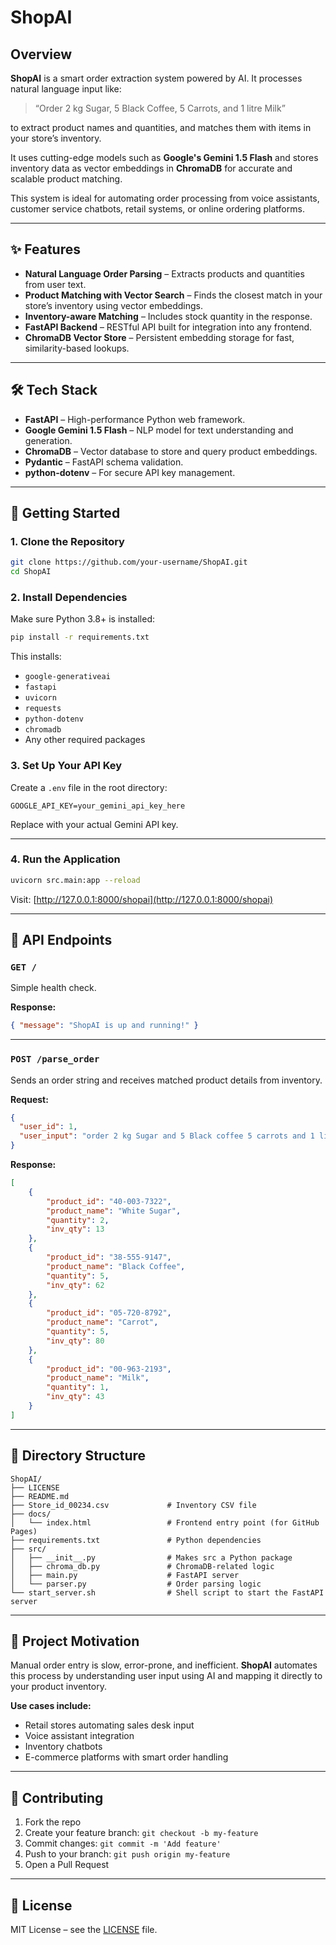 # ShopAI

## Overview

**ShopAI** is a smart order extraction system powered by AI. It processes natural language input like:

> “Order 2 kg Sugar, 5 Black Coffee, 5 Carrots, and 1 litre Milk”

to extract product names and quantities, and matches them with items in your store’s inventory.

It uses cutting-edge models such as **Google's Gemini 1.5 Flash** and stores inventory data as vector embeddings in **ChromaDB** for accurate and scalable product matching.

This system is ideal for automating order processing from voice assistants, customer service chatbots, retail systems, or online ordering platforms.

---

## ✨ Features

* **Natural Language Order Parsing** – Extracts products and quantities from user text.
* **Product Matching with Vector Search** – Finds the closest match in your store’s inventory using vector embeddings.
* **Inventory-aware Matching** – Includes stock quantity in the response.
* **FastAPI Backend** – RESTful API built for integration into any frontend.
* **ChromaDB Vector Store** – Persistent embedding storage for fast, similarity-based lookups.

---

## 🛠 Tech Stack

* **FastAPI** – High-performance Python web framework.
* **Google Gemini 1.5 Flash** – NLP model for text understanding and generation.
* **ChromaDB** – Vector database to store and query product embeddings.
* **Pydantic** – FastAPI schema validation.
* **python-dotenv** – For secure API key management.

---

## 🚀 Getting Started

### 1. Clone the Repository

```bash
git clone https://github.com/your-username/ShopAI.git
cd ShopAI
```

### 2. Install Dependencies

Make sure Python 3.8+ is installed:

```bash
pip install -r requirements.txt
```

This installs:

* `google-generativeai`
* `fastapi`
* `uvicorn`
* `requests`
* `python-dotenv`
* `chromadb`
* Any other required packages

### 3. Set Up Your API Key

Create a `.env` file in the root directory:

```
GOOGLE_API_KEY=your_gemini_api_key_here
```

Replace with your actual Gemini API key.

---

### 4. Run the Application

```bash
uvicorn src.main:app --reload
```

Visit: [http://127.0.0.1:8000/shopai](http://127.0.0.1:8000/shopai)

---

## 📡 API Endpoints

### `GET /`

Simple health check.

**Response:**

```json
{ "message": "ShopAI is up and running!" }
```

---

### `POST /parse_order`

Sends an order string and receives matched product details from inventory.

**Request:**

```json
{
  "user_id": 1,
  "user_input": "order 2 kg Sugar and 5 Black coffee 5 carrots and 1 litre Milk"
}
```

**Response:**

```json
[
    {
        "product_id": "40-003-7322",
        "product_name": "White Sugar",
        "quantity": 2,
        "inv_qty": 13
    },
    {
        "product_id": "38-555-9147",
        "product_name": "Black Coffee",
        "quantity": 5,
        "inv_qty": 62
    },
    {
        "product_id": "05-720-8792",
        "product_name": "Carrot",
        "quantity": 5,
        "inv_qty": 80
    },
    {
        "product_id": "00-963-2193",
        "product_name": "Milk",
        "quantity": 1,
        "inv_qty": 43
    }
]
```

---

## 📁 Directory Structure

```
ShopAI/
├── LICENSE
├── README.md
├── Store_id_00234.csv             # Inventory CSV file
├── docs/
│   └── index.html                 # Frontend entry point (for GitHub Pages)
├── requirements.txt               # Python dependencies
├── src/
│   ├── __init__.py                # Makes src a Python package
│   ├── chroma_db.py               # ChromaDB-related logic
│   ├── main.py                    # FastAPI server
│   └── parser.py                  # Order parsing logic
└── start_server.sh                # Shell script to start the FastAPI server
```

---

## 🧠 Project Motivation

Manual order entry is slow, error-prone, and inefficient. **ShopAI** automates this process by understanding user input using AI and mapping it directly to your product inventory.

**Use cases include:**

* Retail stores automating sales desk input
* Voice assistant integration
* Inventory chatbots
* E-commerce platforms with smart order handling

---

## 🤝 Contributing

1. Fork the repo
2. Create your feature branch: `git checkout -b my-feature`
3. Commit changes: `git commit -m 'Add feature'`
4. Push to your branch: `git push origin my-feature`
5. Open a Pull Request

---

## 🪪 License

MIT License – see the [LICENSE](LICENSE) file.
